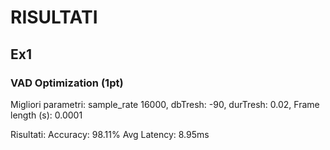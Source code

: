 # RISULTATI

## Ex1

### VAD Optimization (1pt)

Migliori parametri:
sample_rate 16000,
dbTresh: -90,
durTresh: 0.02,
Frame length (s): 0.0001

Risultati:
Accuracy: 98.11%
Avg Latency: 8.95ms
